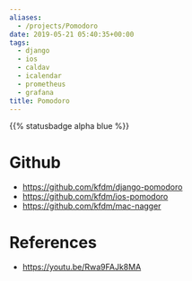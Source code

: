 ```yaml
---
aliases:
  - /projects/Pomodoro
date: 2019-05-21 05:40:35+00:00
tags:
  - django
  - ios
  - caldav
  - icalendar
  - prometheus
  - grafana
title: Pomodoro
---
```


{{% statusbadge alpha blue %}}

# Github

- <https://github.com/kfdm/django-pomodoro>
- <https://github.com/kfdm/ios-pomodoro>
- <https://github.com/kfdm/mac-nagger>

# References

- <https://youtu.be/Rwa9FAJk8MA>
